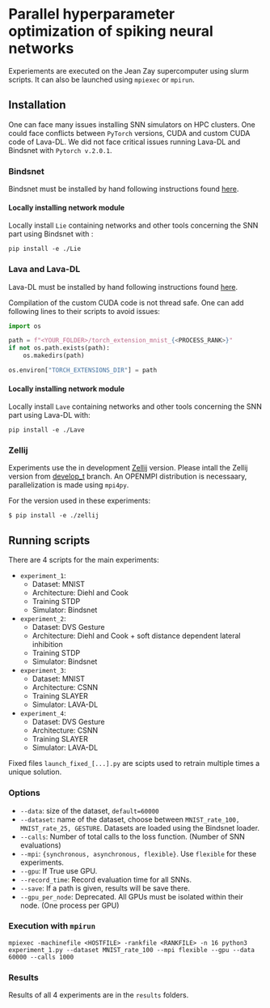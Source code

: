 # Parallel hyperparameter optimization of spiking neural networks

Experiements are executed on the Jean Zay supercomputer using slurm scripts.
It can also be launched using `mpiexec` or `mpirun`.

## Installation

One can face many issues installing SNN simulators on HPC clusters. One could face conflicts between `PyTorch` versions, CUDA and custom CUDA code of Lava-DL.
We did not face critical issues running Lava-DL and Bindsnet with `Pytorch v.2.0.1`.

### Bindsnet
Bindsnet must be installed by hand following instructions found [here](https://bindsnet-docs.readthedocs.io/installation.html).

#### Locally installing network module
Locally install `Lie` containing networks and other tools concerning the SNN part using Bindsnet with :
```
pip install -e ./Lie
```

### Lava and Lava-DL
Lava-DL must be installed by hand following instructions found [here](https://lava-nc.org/lava/notebooks/in_depth/tutorial01_installing_lava.html).

Compilation of the custom CUDA code is not thread safe. One can add following lines to their scripts to avoid issues:

```python
import os

path = f"<YOUR_FOLDER>/torch_extension_mnist_{<PROCESS_RANK>}"
if not os.path.exists(path):
    os.makedirs(path)

os.environ["TORCH_EXTENSIONS_DIR"] = path
```

#### Locally installing network module
Locally install `Lave` containing networks and other tools concerning the SNN part using Lava-DL with:
```
pip install -e ./Lave
```

### Zellij

Experiments use the in development [Zellij](https://github.com/ThomasFirmin/zellij/) version.
Please intall the Zellij version from [develop_t](https://github.com/ThomasFirmin/zellij/tree/develop_t) branch.
An OPENMPI distribution is necessaary, parallelization is made using `mpi4py`.

For the version used in these experiments:
```
$ pip install -e ./zellij
```

## Running scripts

There are 4 scripts for the main experiments:

- `experiment_1`:
  - Dataset: MNIST
  - Architecture: Diehl and Cook
  - Training STDP
  - Simulator: Bindsnet
- `experiment_2`:
  - Dataset: DVS Gesture
  - Architecture: Diehl and Cook + soft distance dependent lateral inhibition
  - Training STDP
  - Simulator: Bindsnet
- `experiment_3`:
  - Dataset: MNIST
  - Architecture: CSNN
  - Training SLAYER
  - Simulator: LAVA-DL
- `experiment_4`:
  - Dataset: DVS Gesture
  - Architecture: CSNN
  - Training SLAYER
  - Simulator: LAVA-DL

Fixed files `launch_fixed_[...].py` are scipts used to retrain multiple times a unique solution.

### Options
- `--data`: size of the dataset, `default=60000`
- `--dataset`: name of the dataset, choose between `MNIST_rate_100, MNIST_rate_25, GESTURE`. Datasets are loaded using the Bindsnet loader.
- `--calls`: Number of total calls to the loss function. (Number of SNN evaluations)
- `--mpi`: `{synchronous, asynchronous, flexible}`. Use `flexible` for these experiments.
- `--gpu`: If True use GPU.
- `--record_time`: Record evaluation time for all SNNs.
- `--save`: If a path is given, results will be save there.
- `--gpu_per_node`: Deprecated. All GPUs must be isolated within their node. (One process per GPU)

### Execution with `mpirun`

```
mpiexec -machinefile <HOSTFILE> -rankfile <RANKFILE> -n 16 python3 experiment_1.py --dataset MNIST_rate_100 --mpi flexible --gpu --data 60000 --calls 1000
```

### Results

Results of all 4 experiments are in the `results` folders.
